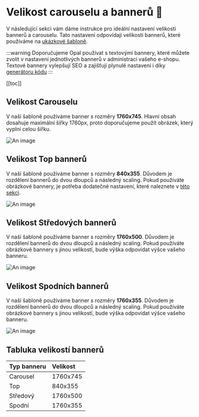 # Velikost carouselu a bannerů 🌟

V následující sekci vám dáme instrukce pro ideální nastavení velikosti bannerů a carouselu. Tato nastavení odpovídají velikosti bannerů, které používáme na [ukázkové šabloně](https://opal.shoptetak.cz). 

:::warning
Doporučujeme Opal používat s textovými bannery, které můžete zvolit v nastavení jednotlivých bannerů v administraci vašeho e-shopu. Textové bannery vylepšují SEO a zajišťují plynulé nastavení i díky [generátoru kódu](/generator/opal-bannery)
:::

[[toc]]

## Velikost Carouselu

V naší šabloně používáme banner s rozměry <b>1760x745</b>. Hlavní obsah dosahuje maximální šířky 1760px, proto doporučujeme použít obrázek, který vyplní celou šířku.

![An image](https://ik.imagekit.io/alexborecky/shoptetak/Docs/Opal/carousel_1dmNzv53k3.png)

## Velikost Top bannerů

V naší šabloně používáme banner s rozměry <b>840x355</b>. Důvodem je rozdělení bannerů do dvou dloupců a následný scaling. Pokud používáte obrázkové bannery, je potřeba dodatečné nastavení, které naleznete v [této sekci](/opal/velikost-obrazku.html#vychozi-nastaveni).

![An image](https://ik.imagekit.io/alexborecky/shoptetak/Docs/Opal/topBanners_i-EbaqInp8b.png)

## Velikost Středových bannerů

V naší šabloně používáme banner s rozměry <b>1760x500</b>. Důvodem je rozdělení bannerů do dvou dloupců a následný scaling. Pokud používáte obrázkové bannery s jinou velikostí, bude výška odpovídat výšce vašeho banneru.

![An image](https://ik.imagekit.io/alexborecky/shoptetak/Docs/Opal/middleBanner_jNLOrSKH6Z.png)

## Velikost Spodních bannerů

V naší šabloně používáme banner s rozměry <b>1760x355</b>. Důvodem je rozdělení bannerů do dvou dloupců a následný scaling. Pokud používáte obrázkové bannery s jinou velikostí, bude výška odpovídat výšce vašeho banneru.

![An image](https://ik.imagekit.io/alexborecky/shoptetak/Docs/Opal/bottomBanner_UAfxDL-pc.png)


## Tabluka velikostí bannerů

|Typ banneru|Velikost|
|:----------|:---------|
|Carousel|1760x745|
|Top|840x355|
|Středový|1760x500|
|Spodní|1760x355|
